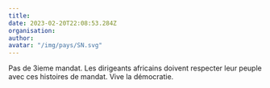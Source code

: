 ```yaml
---
title: 
date: 2023-02-20T22:08:53.284Z
organisation: 
author: 
avatar: "/img/pays/SN.svg"
---
```


Pas de 3ieme mandat. Les dirigeants africains doivent respecter leur peuple avec ces histoires de mandat. Vive la démocratie.